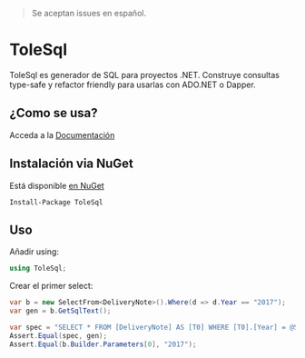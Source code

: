 > Se aceptan issues en español.

# ToleSql

ToleSql es generador de SQL para proyectos .NET.
Construye consultas type-safe y refactor friendly para usarlas con ADO.NET o Dapper.

## ¿Como se usa?
Acceda a la [Documentación](./docs/es/home-es.md)

## Instalación via NuGet

Está disponible [en NuGet](https://www.nuget.org/packages/ToleSql/)

````
Install-Package ToleSql
````

## Uso

Añadir using:
```` csharp
using ToleSql;
````

Crear el primer select:

```` csharp
var b = new SelectFrom<DeliveryNote>().Where(d => d.Year == "2017");
var gen = b.GetSqlText();

var spec = "SELECT * FROM [DeliveryNote] AS [T0] WHERE [T0].[Year] = @SqlParam0";
Assert.Equal(spec, gen);
Assert.Equal(b.Builder.Parameters[0], "2017");
````
